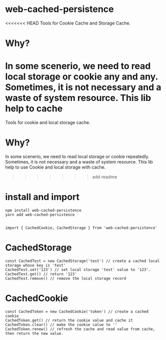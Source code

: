 # web-cached-persistence

<<<<<<< HEAD
Tools for Cookie Cache and Storage Cache.

# Why?
In some scenerio, we need to read local storage or cookie any and any.
Sometimes, it is not necessary and a waste of system resource.
This lib help to cache
=======
Tools for cookie and local storage cache.

# Why?
In some scenerio, we need to read local storage or cookie repeatedly.
Sometimes, it is not necessary and a waste of system resource.
This lib help to use Cookie and local storage with cache.
>>>>>>> add readme

# install and import

```
npm install web-cached-persistence
yarn add web-cached-persistence


import { CachedCookie, CachedStorage } from 'web-cached-persistence'
```

# CachedStorage

```
const CachedTest = new CachedStorage('test') // create a cached local storage whose key is 'test'
CachedTest.set('123') // set local storage 'test' value to '123'.
CachedTest.get() // return '123'
CachedTest.remove() // remove the local storage record
```

# CachedCookie

```
const CachedToken = new CachedCookie('token') // create a cached cookie
CachedToken.get() // return the cookie value and cache it
CachedToken.clear() // make the cookie calue to ''
CachedToken.renew() // refresh the cache and read value from cache, then return the new value.
```
